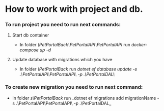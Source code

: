 # How to work with project and db.

### To run project you need to run next commands:
1. Start db container
    - In folder _\PetPortalBack\PetPortalAPI\PetPortalAPI_ run _docker-compose up -d_
   
2. Update database with migrations which you have
    - In folder _\PetPortalBack_ run _dotnet ef database update -s .\PetPortalAPI\PetPortalAPI\ -p .\PetPortalDAL\\_
  

### To create new migration you need to run next command:

- In folder _s\PetPortalBack_ run _dotnet ef migrations add migrationName -s .\PetPortalAPI\PetPortalAPI\ -p .\PetPortalDAL\_ 
